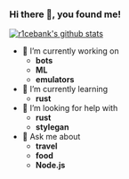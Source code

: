 ### Hi there 👋, you found me!

[![r1cebank's github stats](https://github-readme-stats.vercel.app/api?username=r1cebank&theme=dracula)](https://github.com/anuraghazra/github-readme-stats)

- 🔭 I’m currently working on
  - **bots**
  - **ML**
  - **emulators**
- 🌱 I’m currently learning
  - **rust**
- 🤔 I’m looking for help with
  - **rust**
  - **stylegan**
- 💬 Ask me about
  - **travel**
  - **food**
  - **Node.js**

